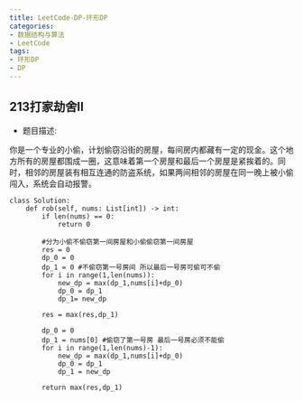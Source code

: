 ```yaml
---
title: LeetCode-DP-环形DP
categories:
- 数据结构与算法
- LeetCode
tags:
- 环形DP
- DP
---
```


## 213打家劫舍II
* 题目描述:

你是一个专业的小偷，计划偷窃沿街的房屋，每间房内都藏有一定的现金。这个地方所有的房屋都围成一圈，这意味着第一个房屋和最后一个房屋是紧挨着的。同时，相邻的房屋装有相互连通的防盗系统，如果两间相邻的房屋在同一晚上被小偷闯入，系统会自动报警。
<!--more-->
```
class Solution:
    def rob(self, nums: List[int]) -> int:
        if len(nums) == 0:
            return 0

        #分为小偷不偷窃第一间房屋和小偷偷窃第一间房屋
        res = 0
        dp_0 = 0
        dp_1 = 0 #不偷窃第一号房间 所以最后一号房可偷可不偷
        for i in range(1,len(nums)):
            new_dp = max(dp_1,nums[i]+dp_0)
            dp_0 = dp_1
            dp_1= new_dp
            
        res = max(res,dp_1)

        dp_0 = 0
        dp_1 = nums[0] #偷窃了第一号房 最后一号房必须不能偷
        for i in range(1,len(nums)-1):
            new_dp = max(dp_1,nums[i]+dp_0)
            dp_0 = dp_1
            dp_1 = new_dp

        return max(res,dp_1)
```
